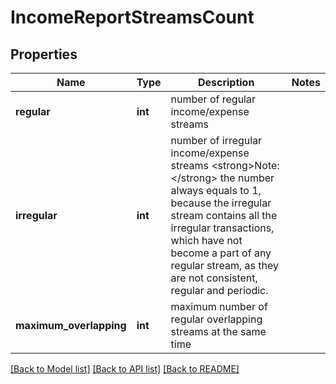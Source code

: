 # IncomeReportStreamsCount

## Properties
Name | Type | Description | Notes
------------ | ------------- | ------------- | -------------
**regular** | **int** | number of regular income/expense streams | 
**irregular** | **int** | number of irregular income/expense streams  &lt;strong&gt;Note:&lt;/strong&gt; the number always equals to 1, because the irregular stream contains all the irregular transactions, which have not become a part of any regular stream, as they are not consistent, regular and periodic.  | 
**maximum_overlapping** | **int** | maximum number of regular overlapping streams at the same time | 

[[Back to Model list]](../README.md#documentation-for-models) [[Back to API list]](../README.md#documentation-for-api-endpoints) [[Back to README]](../README.md)

